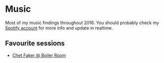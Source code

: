 # Music

Most of my music findings throughout 2016. You should probably check my [Spotify account]() for more info and update in realtime.

## Favourite sessions
- [Chet Faker @ Boiler Room](https://www.youtube.com/watch?v=veCnQve0rqc&hd=1)
